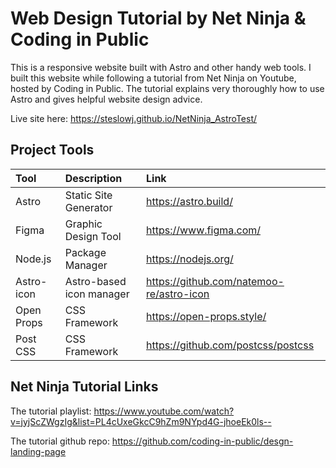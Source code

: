# Web Design Tutorial by Net Ninja & Coding in Public

This is a responsive website built with Astro and other handy web tools. I built this website while following a tutorial from Net Ninja on Youtube, hosted by Coding in Public. The tutorial explains very thoroughly how to use Astro and gives helpful website design advice.

Live site here: https://steslowj.github.io/NetNinja_AstroTest/ 

## Project Tools

| Tool        | Description               | Link  |
| :---------- | :------------------------ | :---- |
| Astro       | Static Site Generator     | https://astro.build/ |
| Figma       | Graphic Design Tool       | https://www.figma.com/ |
| Node.js     | Package Manager           |  https://nodejs.org/ |
| Astro-icon  | Astro-based icon manager  | https://github.com/natemoo-re/astro-icon |
| Open Props  | CSS Framework             | https://open-props.style/ |
| Post CSS    | CSS Framework             | https://github.com/postcss/postcss |

## Net Ninja Tutorial Links

The tutorial playlist: https://www.youtube.com/watch?v=jyjScZWgzIg&list=PL4cUxeGkcC9hZm9NYpd4G-jhoeEk0ls-- 

The tutorial github repo: https://github.com/coding-in-public/desgn-landing-page 
